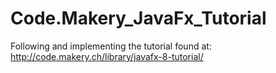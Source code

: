 # Code.Makery_JavaFx_Tutorial
Following and implementing the tutorial found at: http://code.makery.ch/library/javafx-8-tutorial/
